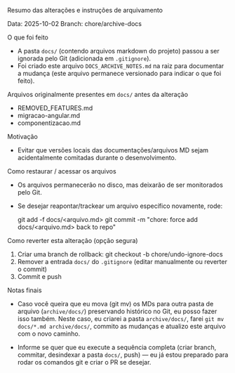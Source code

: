 Resumo das alterações e instruções de arquivamento

Data: 2025-10-02
Branch: chore/archive-docs

O que foi feito

- A pasta `docs/` (contendo arquivos markdown do projeto) passou a ser ignorada pelo Git (adicionada em `.gitignore`).
- Foi criado este arquivo `DOCS_ARCHIVE_NOTES.md` na raiz para documentar a mudança (este arquivo permanece versionado para indicar o que foi feito).

Arquivos originalmente presentes em `docs/` antes da alteração

- REMOVED_FEATURES.md
- migracao-angular.md
- componentizacao.md

Motivação

- Evitar que versões locais das documentações/arquivos MD sejam acidentalmente comitadas durante o desenvolvimento.

Como restaurar / acessar os arquivos

- Os arquivos permanecerão no disco, mas deixarão de ser monitorados pelo Git.
- Se desejar reapontar/trackear um arquivo específico novamente, rode:

  git add -f docs/<arquivo.md>
  git commit -m "chore: force add docs/<arquivo.md> back to repo"

Como reverter esta alteração (opção segura)

1) Criar uma branch de rollback:
   git checkout -b chore/undo-ignore-docs
2) Remover a entrada `docs/` do `.gitignore` (editar manualmente ou reverter o commit)
3) Commit e push

Notas finais

- Caso você queira que eu mova (git mv) os MDs para outra pasta de arquivo (`archive/docs/`) preservando histórico no Git, eu posso fazer isso também. Neste caso, eu criarei a pasta `archive/docs/`, farei `git mv docs/*.md archive/docs/`, commito as mudanças e atualizo este arquivo com o novo caminho.

- Informe se quer que eu execute a sequência completa (criar branch, commitar, desindexar a pasta `docs/`, push) — eu já estou preparado para rodar os comandos git e criar o PR se desejar.
